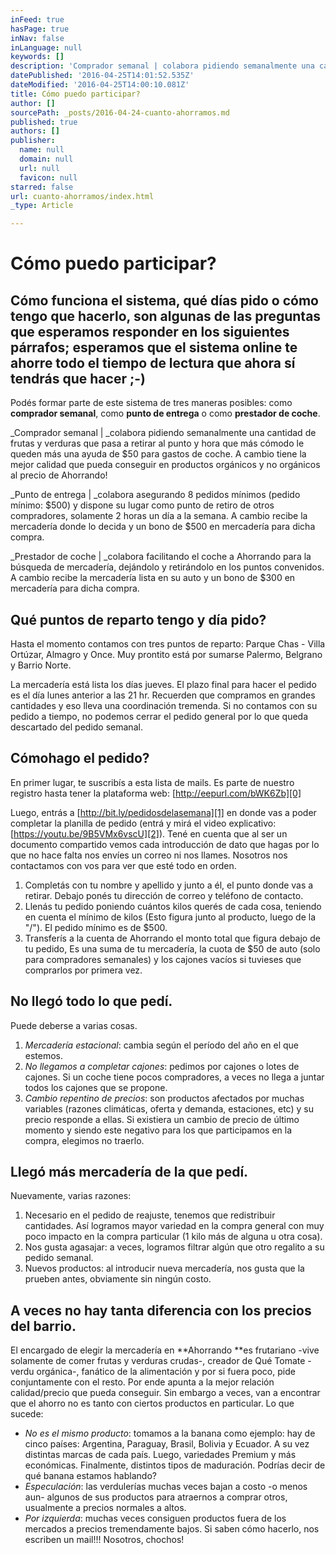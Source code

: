 ```yaml
---
inFeed: true
hasPage: true
inNav: false
inLanguage: null
keywords: []
description: 'Comprador semanal | colabora pidiendo semanalmente una cantidad de frutas y verduras que pasa a retirar al punto y hora que más cómodo le queden más una ayuda de $50 para gastos de coche. A cambio tiene la mejor calidad que pueda conseguir en productos orgánicos y no orgánicos al precio de Ahorrando!'
datePublished: '2016-04-25T14:01:52.535Z'
dateModified: '2016-04-25T14:00:10.081Z'
title: Cómo puedo participar?
author: []
sourcePath: _posts/2016-04-24-cuanto-ahorramos.md
published: true
authors: []
publisher:
  name: null
  domain: null
  url: null
  favicon: null
starred: false
url: cuanto-ahorramos/index.html
_type: Article

---
```

# Cómo puedo **participar**?

## Cómo funciona el sistema, qué días pido o cómo tengo que hacerlo, son algunas de las preguntas que esperamos responder en los siguientes párrafos; esperamos que el sistema online te ahorre todo el tiempo de lectura que ahora sí tendrás que hacer ;-)

Podés formar parte de este sistema de tres maneras posibles: como **comprador semanal**, como **punto de entrega** o como **prestador de coche**.

_Comprador semanal | _colabora pidiendo semanalmente una cantidad de frutas y verduras que pasa a retirar al punto y hora que más cómodo le queden más una ayuda de $50 para gastos de coche. A cambio tiene la mejor calidad que pueda conseguir en productos orgánicos y no orgánicos al precio de Ahorrando!

_Punto de entrega | _colabora asegurando 8 pedidos mínimos (pedido mínimo: $500) y dispone su lugar como punto de retiro de otros compradores, solamente 2 horas un día a la semana. A cambio recibe la mercadería donde lo decida y un bono de $500 en mercadería para dicha compra.

_Prestador de coche | _colabora facilitando el coche a Ahorrando para la búsqueda de mercadería, dejándolo y retirándolo en los puntos convenidos. A cambio recibe la mercadería lista en su auto y un bono de $300 en mercadería para dicha compra.

## Qué **puntos de reparto** tengo y **día pido**?

Hasta el momento contamos con tres puntos de reparto: Parque Chas - Villa Ortúzar, Almagro y Once. Muy prontito está por sumarse Palermo, Belgrano y Barrio Norte. 

La mercadería está lista los días jueves. El plazo final para hacer el pedido es el día lunes anterior a las 21 hr. Recuerden que compramos en grandes cantidades y eso lleva una coordinación tremenda. Si no contamos con su pedido a tiempo, no podemos cerrar el pedido general por lo que queda descartado del pedido semanal.

## Cómo**hago el pedido**?

En primer lugar, te suscribís a esta lista de mails. Es parte de nuestro registro hasta tener la plataforma web: [http://eepurl.com/bWK6Zb][0]

Luego, entrás a [http://bit.ly/pedidosdelasemana][1] en donde vas a poder completar la planilla de pedido (entrá y mirá el video explicativo: [https://youtu.be/9B5VMx6vscU][2]). Tené en cuenta que al ser un documento compartido vemos cada introducción de dato que hagas por lo que no hace falta nos envíes un correo ni nos llames. Nosotros nos contactamos con vos para ver que esté todo en orden.

1. Completás con tu nombre y apellido y junto a él, el punto donde vas a retirar. Debajo ponés tu dirección de correo y teléfono de contacto.
2. Llenás tu pedido poniendo cuántos kilos querés de cada cosa, teniendo en cuenta el mínimo de kilos (Esto figura junto al producto, luego de la "/"). El pedido mínimo es de $500\.
3. Transferís a la cuenta de Ahorrando el monto total que figura debajo de tu pedido, Es una suma de tu mercadería, la cuota de $50 de auto (solo para compradores semanales) y los cajones vacíos si tuvieses que comprarlos por primera vez.

## No llegó **todo lo que pedí**.

Puede deberse a varias cosas.

1. _Mercadería estacional_: cambia según el período del año en el que estemos.
2. _No llegamos a completar cajones_: pedimos por cajones o lotes de cajones. Si un coche tiene pocos compradores, a veces no llega a juntar todos los cajones que se propone.
3. _Cambio repentino de precios_: son productos afectados por muchas variables (razones climáticas, oferta y demanda, estaciones, etc) y su precio responde a ellas. Si existiera un cambio de precio de último momento y siendo este negativo para los que participamos en la compra, elegimos no traerlo.

## Llegó **más mercadería** de la que pedí.

Nuevamente, varias razones: 

1. Necesario en el pedido de reajuste, tenemos que redistribuir cantidades. Así logramos mayor variedad en la compra general con muy poco impacto en la compra particular (1 kilo más de alguna u otra cosa).
2. Nos gusta agasajar: a veces, logramos filtrar algún que otro regalito a su pedido semanal.
3. Nuevos productos: al introducir nueva mercadería, nos gusta que la prueben antes, obviamente sin ningún costo.

## A veces **no hay tanta diferencia** con los precios del barrio.

El encargado de elegir la mercadería en **Ahorrando **es frutariano -vive solamente de comer frutas y verduras crudas-, creador de Qué Tomate -verdu orgánica-, fanático de la alimentación y por si fuera poco, pide conjuntamente con el resto. Por ende apunta a la mejor relación calidad/precio que pueda conseguir. Sin embargo a veces, van a encontrar que el ahorro no es tanto con ciertos productos en particular. Lo que sucede:

* _No es el mismo producto_: tomamos a la banana como ejemplo: hay de cinco países: Argentina, Paraguay, Brasil, Bolivia y Ecuador. A su vez distintas marcas de cada país. Luego, variedades Premium y más económicas. Finalmente, distintos tipos de maduración. Podrías decir de qué banana estamos hablando?
* _Especulación_: las verdulerías muchas veces bajan a costo -o menos aun- algunos de sus productos para atraernos a comprar otros, usualmente a precios normales a altos.
* _Por izquierda_: muchas veces consiguen productos fuera de los mercados a precios tremendamente bajos. Si saben cómo hacerlo, nos escriben un mail!!! Nosotros, chochos!

[0]: http://facebook.us3.list-manage2.com/track/click?u=af95a0ba324c3186e73f529e0&id=0a9f8f371b&e=14707f5419
[1]: http://bit.ly/pedidosdelasemana
[2]: https://youtu.be/9B5VMx6vscU